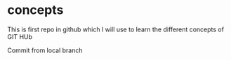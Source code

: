 # concepts

This is first repo in github which I will use to learn the different concepts of GIT HUb

Commit from local branch
